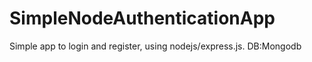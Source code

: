 # SimpleNodeAuthenticationApp
Simple app to login and register, using nodejs/express.js. DB:Mongodb
